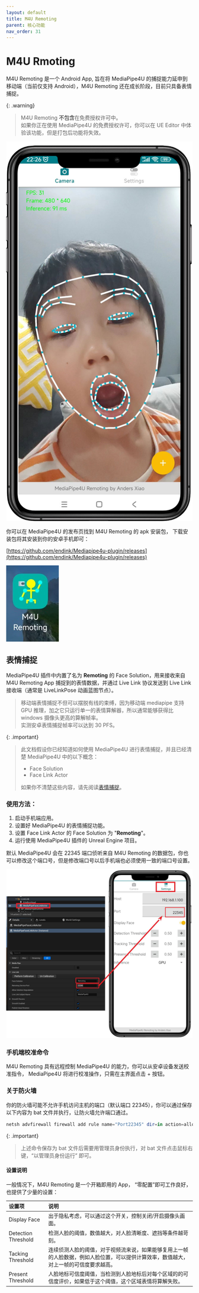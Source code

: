 ```yaml
---
layout: default
title: M4U Remoting
parent: 核心功能
nav_order: 31
---
```


# M4U Rmoting 

M4U Remoting 是一个 Android App, 旨在将 MediaPipe4U 的捕捉能力延申到移动端（当前仅支持 Android），M4U Remoting 还在成长阶段，目前只具备表情捕捉。   


{: .warning}
> M4U Remoting **不包含**在免费授权许可中。   
> 如果你正在使用 MediaPipe4U 的免费授权许可，你可以在 UE Editor 中体验该功能，但是打包后功能将失效。  

[![M4U Remoting](./images/remoting_main_ui.jpg "M4U Remoting")](./images/remoting_main_ui.jpg)

你可以在 MediaPipe4U 的发布页找到 M4U Remoting 的 apk 安装包， 下载安装包将其安装到你的安卓手机即可：

[https://github.com/endink/Mediapipe4u-plugin/releases](https://github.com/endink/Mediapipe4u-plugin/releases)

[![M4U Remoting](./images/remoting_icon.jpg "M4U Remoting")](./images/remoting_icon.jpg)

## 表情捕捉

MediaPipe4U 插件中内置了名为 **Remoting** 的 Face Solution，用来接收来自 M4U Remoting App 捕捉到的表情数据，并通过 Live Link 协议发送到 Live Link 接收端（通常是 LiveLinkPose 动画蓝图节点）。   

> 移动端表情捕捉不但可以摆脱有线的束缚，因为移动端 mediapipe 支持 GPU 推理，加之它只运行单一的表情算解器，所以通常能够获得比 windows 摄像头更高的算解帧率。   
> 实测安卓表情捕捉帧率可以达到 30 PFS。
 
{: .important}    
> 此文档假设你已经知道如何使用 MediaPipe4U 进行表情捕捉，并且已经清楚 MediaPipe4U 中的以下概念：
> - Face Solution
> - Face Link Actor 
>   
> 如果你不清楚这些内容，请先阅读[表情捕捉](./face_link_actor.md)。


### 使用方法：

1. 启动手机端应用。
2. 设置好 MediaPipe4U 的表情捕捉功能。
3. 设置 Face Link Actor 的 Face Solution 为 "**Remoting**"。
4. 运行使用 MediaPipe4U 插件的 Unreal Engine 项目。

默认 MediaPipe4U 会在 22345 端口侦听来自 M4U Remoting 的数据包，你也可以修改这个端口号，但是修改端口号以后手机端也必须使用一致的端口号设置。

[![M4U Remoting](./images/remoting_setup.jpg "M4U Remoting")](./images/remoting_setup.jpg)


### 手机端校准命令

M4U Remoting 具有远程控制 MediaPipe4U 的能力，你可以从安卓设备发送校准指令， MediaPipe4U 将进行校准操作，只需在主界面点击 + 按钮。

### 关于防火墙

你的防火墙可能不允许手机访问主机的端口（默认端口 22345），你可以通过保存以下内容为 bat 文件并执行，让防火墙允许端口通过。

```powershell
netsh advfirewall firewall add rule name="Port22345" dir=in action=allow protocol=UDP localport=22345
```
{: .important}
> 上述命令保存为 bat 文件后需要用管理员身份执行，对 bat 文件点击鼠标右键，“以管理员身份运行” 即可。


#### 设置说明

一般情况下，M4U Remoting 是一个开箱即用的 App， “零配置”即可工作良好，也提供了少量的设置：

|设置项| 说明 |
|:------|:-----|
|Display Face |出于隐私考虑，可以通过这个开关，控制关闭/开启摄像头画面。|
|Detection Threshold |检测人脸的阈值，数值越大，对人脸清晰度、遮挡等条件越苛刻。|
|Tacking Threshold |连续侦测人脸的阈值，对于视频流来说，如果能够复用上一帧的人脸数据，例如人脸位置，可以提供计算效率，数值越大，对上一帧的可信度要求越高。|
|Present Threshold |人脸地标可信度阈值，当检测到人脸地标后对每个区域的的可信度评价，如果低于这个阈值，这个区域表情将算解失败。|


